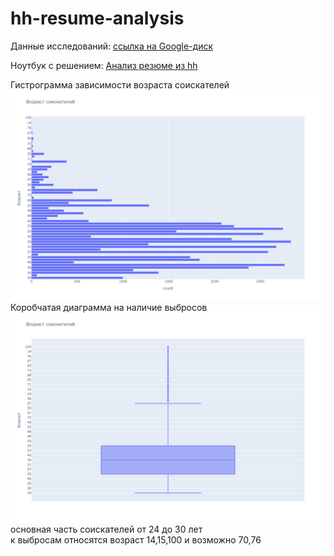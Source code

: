 # hh-resume-analysis

Данные исследований: [ссылка на Google-диск](https://drive.google.com/drive/folders/1dHwpo3FHsecKPjJT5d8q1uzr_OW7UfhK?usp=drive_link)

Ноутбук с решением: [Анализ резюме из hh](Project-2.ipynb)

Гистрограмма зависимости возраста соискателей
![Возраст соискателей](hist_age.png)
Коробчатая диаграмма на наличие выбросов
![Возраст соискателей](box_age.png)
основная часть соискателей от 24 до 30 лет\
к выбросам относятся возраст 14,15,100 и возможно 70,76
